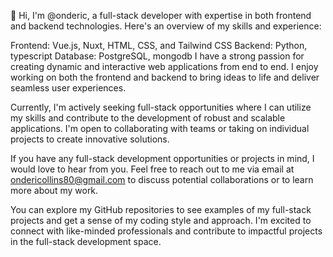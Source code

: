 👋 Hi, I'm @onderic, a full-stack developer with expertise in both frontend and backend technologies. Here's an overview of my skills and experience:

Frontend: Vue.js, Nuxt, HTML, CSS, and Tailwind CSS
Backend: Python, typescript 
Database: PostgreSQL, mongodb
I have a strong passion for creating dynamic and interactive web applications from end to end. I enjoy working on both the frontend and backend to bring ideas to life and deliver seamless user experiences.

Currently, I'm actively seeking full-stack opportunities where I can utilize my skills and contribute to the development of robust and scalable applications. I'm open to collaborating with teams or taking on individual projects to create innovative solutions.

If you have any full-stack development opportunities or projects in mind, I would love to hear from you. Feel free to reach out to me via email at ondericollins80@gmail.com to discuss potential collaborations or to learn more about my work.

You can explore my GitHub repositories to see examples of my full-stack projects and get a sense of my coding style and approach. I'm excited to connect with like-minded professionals and contribute to impactful projects in the full-stack development space.
